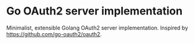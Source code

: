 # Go OAuth2 server implementation

Minimalist, extensible Golang OAuth2 server implementation. Inspired by https://github.com/go-oauth2/oauth2.
